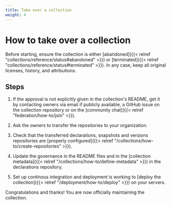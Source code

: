 ```yaml
---
title: Take over a collection
weight: 4
---
```


# How to take over a collection

Before starting, ensure the collection is either [abandoned]({{< relref "collections/reference/status#abandoned" >}}) or [terminated]({{< relref "collections/reference/status#terminated" >}}). In any case, keep all original licenses, history, and attributions.

## Steps

1. If the approval is not explicitly given in the collection's README, get it by contacting owners via email if publicly available, a GitHub issue on the collection repository or on the [community chat]({{< relref "federation/how-to/join" >}}).

2. Ask the owners to transfer the repositories to your organization.

3. Check that the transferred declarations, snapshots and versions repositories are [properly configured]({{< relref "/collections/how-to/create-repositories" >}}).

4. Update the governance in the README files and in the [collection metadata]({{< relref "/collections/how-to/define-metadata" >}}) in the declarations repository.

5. Set up continous integration and deployment is working to [deploy the collection]({{< relref "/deployment/how-to/deploy" >}}) on your servers.

Congratulations and thanks! You are now officially maintaining the collection.
